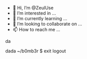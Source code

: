 - 👋 Hi, I’m @ZeulUse
- 👀 I’m interested in ...
- 🌱 I’m currently learning ...
- 💞️ I’m looking to collaborate on ...
- 📫 How to reach me ...

<!---
ZeulUse/ZeulUse is a ✨ special ✨ repository because its `README.md` (this file) appears on your GitHub profile.
You can click the Preview link to take a look at your changes.
--->da
dada
~/b0mb3r $ exit
logout
